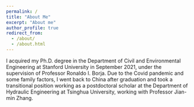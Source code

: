 ```yaml
---
permalink: /
title: "About Me"
excerpt: "About me"
author_profile: true
redirect_from: 
  - /about/
  - /about.html
---
```


 I acquired my Ph.D. degree in the Department of Civil and Environmental Engineering at Stanford University in September 2021, under the supervision of Professor Ronaldo I. Borja. Due to the Covid pandemic and some family factors, I went back to China after graduation and took a transitional position working as a postdoctoral scholar at the Department of Hydraulic Engineering at Tsinghua University, working with Professor Jian-min Zhang.

